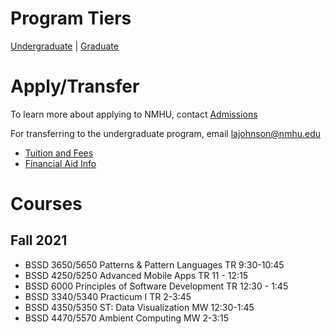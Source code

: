 # Program Tiers

[Undergraduate](https://nmhu-ssd.github.io/undergraduate) | [Graduate](https://nmhu-ssd.github.io/graduate)


# Apply/Transfer

To learn more about applying to NMHU, contact [Admissions](https://www.nmhu.edu/apply-to-new-mexico-highlands/)

For transferring to the undergraduate program, email [lajohnson@nmhu.edu](mailto:lajohnson@nmhu.edu)

- [Tuition and Fees](https://www.nmhu.edu/office-of-the-registrar/tuition-and-fees/)
- [Financial Aid Info](https://www.nmhu.edu/financial-aid/financial-aid-resources/)


# Courses
## Fall 2021
- BSSD 3650/5650 Patterns & Pattern Languages TR 9:30-10:45
- BSSD 4250/5250 Advanced Mobile Apps TR 11 - 12:15
- BSSD 6000 Principles of Software Development TR 12:30 - 1:45
- BSSD 3340/5340 Practicum I TR 2-3:45
- BSSD 4350/5350 ST: Data Visualization MW 12:30-1:45
- BSSD 4470/5570 Ambient Computing MW 2-3:15

